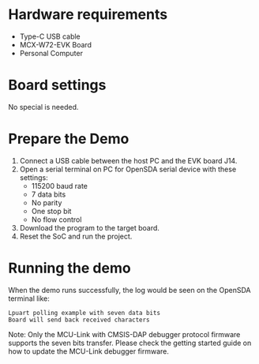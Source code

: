 Hardware requirements
=====================
- Type-C USB cable
- MCX-W72-EVK Board
- Personal Computer

Board settings
============
No special is needed.

Prepare the Demo
===============
1. Connect a USB cable between the host PC and the EVK board J14.
2. Open a serial terminal on PC for OpenSDA serial device with these settings:
   - 115200 baud rate
   - 7 data bits
   - No parity
   - One stop bit
   - No flow control
3. Download the program to the target board.
4. Reset the SoC and run the project.

Running the demo
===============
When the demo runs successfully, the log would be seen on the OpenSDA terminal like:

~~~~~~~~~~~~~~~~~~~~~~~~~~~~~~~~~~~~~~~~~
Lpuart polling example with seven data bits
Board will send back received characters
~~~~~~~~~~~~~~~~~~~~~~~~~~~~~~~~~~~~~~~~~
Note: Only the MCU-Link with CMSIS-DAP debugger protocol firmware supports the seven bits transfer.
Please check the getting started guide on how to update the MCU-Link debugger firmware.